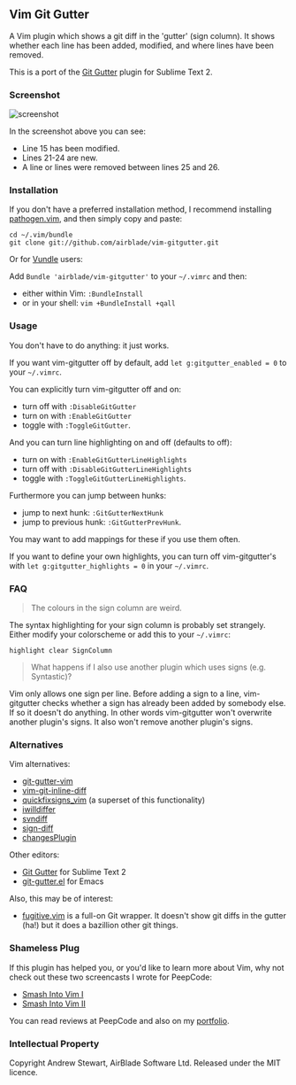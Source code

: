 ## Vim Git Gutter

A Vim plugin which shows a git diff in the 'gutter' (sign column).  It shows whether each line has been added, modified, and where lines have been removed.

This is a port of the [Git Gutter][st2gg] plugin for Sublime Text 2.


### Screenshot

![screenshot](https://raw.github.com/airblade/vim-gitgutter/master/screenshot.png)

In the screenshot above you can see:

* Line 15 has been modified.
* Lines 21-24 are new.
* A line or lines were removed between lines 25 and 26.


### Installation

If you don't have a preferred installation method, I recommend installing [pathogen.vim][pathogen], and then simply copy and paste:

```
cd ~/.vim/bundle
git clone git://github.com/airblade/vim-gitgutter.git
```

Or for [Vundle](https://github.com/gmarik/vundle) users:

Add `Bundle 'airblade/vim-gitgutter'` to your `~/.vimrc` and then:

* either within Vim: `:BundleInstall`
* or in your shell: `vim +BundleInstall +qall`


### Usage

You don't have to do anything: it just works.

If you want vim-gitgutter off by default, add `let g:gitgutter_enabled = 0` to your `~/.vimrc`.

You can explicitly turn vim-gitgutter off and on:

* turn off with `:DisableGitGutter`
* turn on with `:EnableGitGutter`
* toggle with `:ToggleGitGutter`.

And you can turn line highlighting on and off (defaults to off):

* turn on with `:EnableGitGutterLineHighlights`
* turn off with `:DisableGitGutterLineHighlights`
* toggle with `:ToggleGitGutterLineHighlights`.

Furthermore you can jump between hunks:

* jump to next hunk: `:GitGutterNextHunk`
* jump to previous hunk: `:GitGutterPrevHunk`.

You may want to add mappings for these if you use them often.

If you want to define your own highlights, you can turn off vim-gitgutter's with `let g:gitgutter_highlights = 0` in your `~/.vimrc`.


### FAQ

> The colours in the sign column are weird.

The syntax highlighting for your sign column is probably set strangely.  Either modify your colorscheme or add this to your `~/.vimrc`:

```
highlight clear SignColumn
```

> What happens if I also use another plugin which uses signs (e.g. Syntastic)?

Vim only allows one sign per line.  Before adding a sign to a line, vim-gitgutter checks whether a sign has already been added by somebody else.  If so it doesn't do anything.  In other words vim-gitgutter won't overwrite another plugin's signs.  It also won't remove another plugin's signs.


### Alternatives

Vim alternatives:

* [git-gutter-vim][ggv]
* [vim-git-inline-diff][vgid]
* [quickfixsigns_vim][qf] (a superset of this functionality)
* [iwilldiffer][iwd]
* [svndiff][svndiff]
* [sign-diff][signdiff]
* [changesPlugin][changes]

Other editors:

* [Git Gutter][st2gg] for Sublime Text 2
* [git-gutter.el][gge] for Emacs

Also, this may be of interest:

* [fugitive.vim][fugitive] is a full-on Git wrapper.  It doesn't show git diffs in the gutter (ha!) but it does a bazillion other git things.


### Shameless Plug

If this plugin has helped you, or you'd like to learn more about Vim, why not check out these two screencasts I wrote for PeepCode:

* [Smash Into Vim I][siv1]
* [Smash Into Vim II][siv2]

You can read reviews at PeepCode and also on my [portfolio][].


### Intellectual Property

Copyright Andrew Stewart, AirBlade Software Ltd.  Released under the MIT licence.


  [st2gg]: https://github.com/jisaacks/GitGutter
  [pathogen]: https://github.com/tpope/vim-pathogen
  [qf]: https://github.com/tomtom/quickfixsigns_vim
  [fugitive]: https://github.com/tpope/vim-fugitive
  [siv1]: https://peepcode.com/products/smash-into-vim-i
  [siv2]: https://peepcode.com/products/smash-into-vim-ii
  [portfolio]: http://airbladesoftware.com/portfolio#vim
  [vgid]: https://github.com/luxflux/vim-git-inline-diff
  [gge]: https://github.com/syohex/emacs-git-gutter
  [iwd]: https://bitbucket.org/sirpengi/iwilldiffer
  [svndiff]: http://www.vim.org/scripts/script.php?script_id=1881
  [signdiff]: http://www.vim.org/scripts/script.php?script_id=2712
  [changes]: http://www.vim.org/scripts/script.php?script_id=3052
  [ggv]: https://github.com/akiomik/git-gutter-vim
